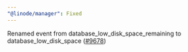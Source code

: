 ```yaml
---
"@linode/manager": Fixed
---
```


Renamed event from database_low_disk_space_remaining to database_low_disk_space ([#9678](https://github.com/linode/manager/pull/9678))
